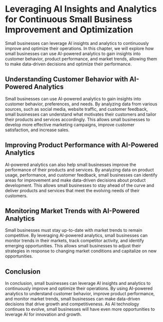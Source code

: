 Leveraging AI Insights and Analytics for Continuous Small Business Improvement and Optimization
======================================================================================================================================================

Small businesses can leverage AI insights and analytics to continuously improve and optimize their operations. In this chapter, we will explore how small businesses can use AI-powered analytics to gain insights into customer behavior, product performance, and market trends, allowing them to make data-driven decisions and optimize their performance.

Understanding Customer Behavior with AI-Powered Analytics
---------------------------------------------------------

Small businesses can use AI-powered analytics to gain insights into customer behavior, preferences, and needs. By analyzing data from various sources, such as social media, website traffic, and customer feedback, small businesses can understand what motivates their customers and tailor their products and services accordingly. This allows small businesses to develop more effective marketing campaigns, improve customer satisfaction, and increase sales.

Improving Product Performance with AI-Powered Analytics
-------------------------------------------------------

AI-powered analytics can also help small businesses improve the performance of their products and services. By analyzing data on product usage, performance, and customer feedback, small businesses can identify areas for improvement and make data-driven decisions about product development. This allows small businesses to stay ahead of the curve and deliver products and services that meet the evolving needs of their customers.

Monitoring Market Trends with AI-Powered Analytics
--------------------------------------------------

Small businesses must stay up-to-date with market trends to remain competitive. By leveraging AI-powered analytics, small businesses can monitor trends in their markets, track competitor activity, and identify emerging opportunities. This allows small businesses to adjust their strategies in response to changing market conditions and capitalize on new opportunities.

Conclusion
----------

In conclusion, small businesses can leverage AI insights and analytics to continuously improve and optimize their operations. By using AI-powered analytics to understand customer behavior, improve product performance, and monitor market trends, small businesses can make data-driven decisions that drive growth and competitiveness. As AI technology continues to evolve, small businesses will have even more opportunities to leverage AI for innovation and growth.



